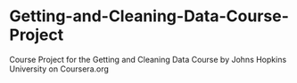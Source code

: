 # Getting-and-Cleaning-Data-Course-Project
Course Project for the Getting and Cleaning Data Course by Johns Hopkins University on Coursera.org
